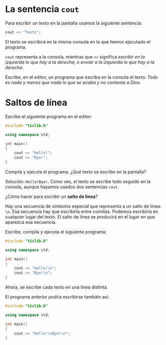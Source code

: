 # La sentencia `cout`

Para escribir un texto en la pantalla usamos la siguiente sentencia:

```C++
cout << "Texto";
```

El texto se escribirá en la misma consola en la que hemos ejecutado el programa.

`cout` representa a la consola, mientras que `<<` significa *escribir en la izquierda lo que hay a la derecha*, o *enviar a la izquierda lo que hay a la derecha*.

Escribe, en el editor, un programa que escriba en la consola el texto: *Todo es nada y menos que nada lo que se acaba y no contenta a Dios*.


# Saltos de línea

Escribe el siguiente programa en el editor:

```C++
#include "ticlib.h"

using namespace std;

int main()
{
    cout << "Hello!";
    cout << "Bye!";
}
```

Compila y ejecuta el programa. ¿Qué texto se escribe en la pantalla?

Solución: `Hello!Bye!`. Como ves, el texto se escribe todo seguido en la consola, aunque hayamos usados dos sentencias `cout`.

¿Cómo hacer para *escribir* un ****salto de línea****?

Hay una secuencia de símbolos especial que representa a un salto de línea: `\n`. Esa secuencia hay que escribirla entre comillas. Podemos escribirla en cualquier lugar del texto. El salto de línea se producirá en el lugar en que aparezca esa secuencia.

Escribe, compila y ejecuta el siguiente programa:

```C++
#include "ticlib.h"

using namespace std;

int main()
{
    cout << "Hello!\n";
    cout << "Bye!\n";
}
```

Ahora, se escribe cada texto en una línea distinta.

El programa anterior podría escribirse también así:

```C++
#include "ticlib.h"

using namespace std;

int main()
{
    cout << "Hello!\nBye!\n";
}
```

